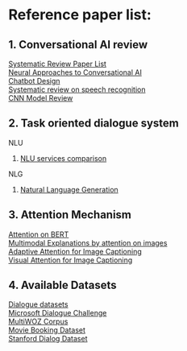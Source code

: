 # Reference paper list:

## 1. Conversational AI review
[Systematic Review Paper List](https://github.com/sz128/Natural-language-understanding-papers/blob/master/domain-intent-slot.md) <br>
[Neural Approaches to Conversational AI](https://arxiv.org/pdf/1809.08267.pdf) <br>
[Chatbot Design](https://thesai.org/Downloads/Volume6No7/Paper_12-Survey_on_Chatbot_Design_Techniques_in_Speech_Conversation_Systems.pdf) <br>
[Systematic review on speech recognition](https://ieeexplore.ieee.org/stamp/stamp.jsp?tp=&arnumber=8632885) <br>
[CNN Model Review](https://towardsdatascience.com/review-ssd-single-shot-detector-object-detection-851a94607d11)


## 2. Task oriented dialogue system

NLU
1. [NLU services comparison](https://www.aclweb.org/anthology/W17-5522.pdf)

NLG
1. [Natural Language Generation](https://pdfs.semanticscholar.org/728e/18fbf00f5a80e9a070db4f4416d66c7b28f4.pdf)

## 3. Attention Mechanism
[Attention on BERT](https://drive.google.com/file/d/1e0WA8t0T0xvngTuMk01rbMeJySxynGE8/view) <br>
[Multimodal Explanations by attention on images](http://openaccess.thecvf.com/content_cvpr_2018/papers/Park_Multimodal_Explanations_Justifying_CVPR_2018_paper.pdf) <br>
[Adaptive Attention for Image Captioning](https://arxiv.org/pdf/1612.01887.pdf) <br>
[Visual Attention for Image Captioning](https://arxiv.org/pdf/1502.03044.pdf) <br>


## 4. Available Datasets
[Dialogue datasets](https://github.com/AtmaHou/Task-Oriented-Dialogue-Dataset-Survey) <br>
[Microsoft Dialogue Challenge](https://github.com/xiul-msr/e2e_dialog_challenge/tree/master/data) <br>
[MultiWOZ Corpus](https://www.repository.cam.ac.uk/handle/1810/294507) <br>
[Movie Booking Dataset](https://github.com/MiuLab/TC-Bot#data) <br>
[Stanford Dialog Dataset](http://nlp.stanford.edu/projects/kvret/kvret_dataset_public.zip)